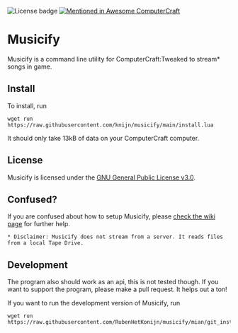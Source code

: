 ![License badge](https://img.shields.io/github/license/RubenHetKonijn/musicify)
[![Mentioned in Awesome ComputerCraft](https://awesome.re/mentioned-badge.svg)](https://github.com/tomodachi94/awesome-computercraft)
# Musicify
Musicify is a command line utility for ComputerCraft:Tweaked to stream* songs in game.

## Install
To install, run
```shell
wget run https://raw.githubusercontent.com/knijn/musicify/main/install.lua
```
It should only take 13kB of data on your ComputerCraft computer.



## License
Musicify is licensed under the [GNU General Public License v3.0](LICENSE).

## Confused?
If you are confused about how to setup Musicify, please [check the wiki page](https://github.com/RubenHetKonijn/musicify/wiki/Setup-Musicify) for further help.

`* Disclaimer: Musicify does not stream from a server. It reads files from a local Tape Drive.`

## Development
The program also should work as an api, this is not tested though.
If you want to support the program, please make a pull request. It helps out a ton!

If you want to run the development version of Musicify, run

```shell
wget run https://raw.githubusercontent.com/RubenHetKonijn/musicify/mian/git_install.lua
```
